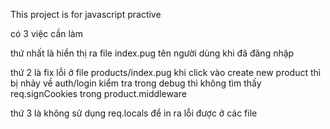 
This project is for javascript practive

có 3 việc cần làm 

thứ nhất là hiển thị ra file index.pug tên người dùng khi đã đăng nhập

thứ 2 là fix lỗi ở file products/index.pug khi click vào create new product thì bị nhảy về auth/login
kiểm tra trong debug thì không tìm thấy req.signCookies trong product.middleware 

thứ 3 là không sử dụng req.locals để in ra lỗi được ở các file